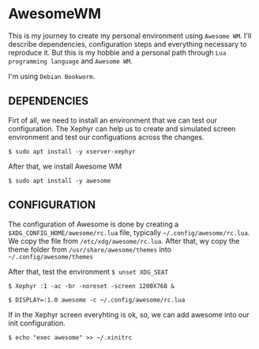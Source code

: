 # AwesomeWM

This is my journey to create my personal environment using `Awesome WM`.
I'll describe dependencies, configuration steps and everything necessary to
reproduce it. But this is my hobbie and a personal path through `Lua
programming language` and `Awesome WM`.

I'm using `Debian Bookworm`.

## DEPENDENCIES

Firt of all, we need to install an environment that we can test our
configuration. The Xephyr can help us to create and simulated screen
environment and test our configuations across the changes.

`$ sudo apt install -y xserver-xephyr`

After that, we install Awesome WM

`$ sudo apt install -y awesome`

## CONFIGURATION

The configuration of Awesome is done by creating a
`$XDG_CONFIG_HOME/awesome/rc.lua` file, typically `~/.config/awesome/rc.lua`.
We copy the file from `/etc/xdg/awesome/rc.lua`. After that, wy copy the theme
folder from `/usr/share/awesome/themes` into `~/.config/awesome/themes`

After that, test the environment
`$ unset XDG_SEAT`

`$ Xephyr :1 -ac -br -noreset -screen 1200X768 &`

`$ DISPLAY=:1.0 awesome -c ~/.config/awesome/rc.lua`

If in the Xephyr screen everyhting is ok, so, we can add awesome into our init
configuration.

`$ echo "exec awesome" >> ~/.xinitrc`
